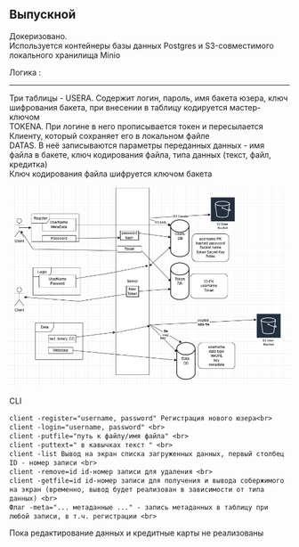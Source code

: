 ## Выпускной

Докеризовано.<br>
Используется контейнеры базы данных Postgres и S3-совместимого локального хранилища Minio<br>

Логика : <hr>

Три таблицы - 
USERA. Содержит логин, пароль, имя бакета юзера, ключ шифрования бакета, при внесении в таблицу кодируется мастер-ключом<br>
TOKENA. При логине в него прописывается токен и пересылается Клиенту, который сохраняет его в локальном файле<br>
DATAS. В неё записываются параметры переданных данных - имя файла в бакете, ключ кодирования файла, типа данных (текст, файл, кредитка) <br>
Ключ кодирования файла шифруется ключом бакета<br>

<img src="g.jpg" width="700" />

CLI <br>
```
client -register="username, password" Регистрация нового юзера<br>
client -login="username, password" <br>
client -putfile="путь к файлу/имя файла" <br>
client -puttext=" в кавычках текст " <br>
client -list Вывод на экран списка загруженных данных, первый столбец ID - номер записи <br>
client -remove=id id-номер записи для удаления <br>
client -getfile=id id-номер записи для получения и вывода собержимого на экран (временно, вывод будет реализован в зависимости от типа данных) <br>
Флаг -meta="... метаданные ..." - запись метаданных в таблицу при любой записи, в т.ч. регистрации <br>
```

Пока редактирование данных и кредитные карты не реализованы

